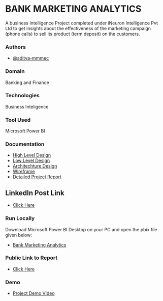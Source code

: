 
# BANK MARKETING ANALYTICS

A business Intelligence Project completed under iNeuron Intelligence Pvt Ltd to get insights about the effectiveness of the marketing campaign (phone calls) to sell its product (term deposit) on the customers.
### Authors

- [@aditya-mmmec](https://www.github.com/aditya-mmmec)


### Domain
Banking and Finance
### Technologies
Business Inteligence
### Tool Used

Microsoft Power BI




### Documentation

- [High Level Design](https://github.com/aditya-mmmec/Bank-Marketing-Analytics/blob/main/HLD.pdf)
- [Low Level Design](https://github.com/aditya-mmmec/Bank-Marketing-Analytics/blob/main/LLD.pdf)
- [Architechture Design](https://github.com/aditya-mmmec/Bank-Marketing-Analytics/blob/main/ADD.pdf)
- [Wireframe](https://github.com/aditya-mmmec/Bank-Marketing-Analytics/blob/main/Wireframe.pdf)
- [Detailed Project Report](https://github.com/aditya-mmmec/Bank-Marketing-Analytics/blob/main/DPR.pdf)

## LinkedIn Post Link
- [Click Here](https://www.linkedin.com/posts/aditya-gupta-94697550_github-aditya-mmmecbank-marketing-analytics-activity-6982226940078264321-b4fa?utm_source=share&utm_medium=member_desktop)
### Run Locally
Download Microsoft Power BI Desktop on your PC and open the pbix file given below:
- [Bank Marketing Analytics](https://github.com/aditya-mmmec/Bank-Marketing-Analytics/blob/main/Bank%20Marketing%20Analytics.pbix)

### Public Link to Report
- [Click Here](https://app.powerbi.com/view?r=eyJrIjoiYmRmYjg4OWMtNzNjMS00NjQ1LWJiNGQtMWMwMWI5ZjY4MGY0IiwidCI6IjkzZTczNWQyLTgwYmMtNGM2OS1hNzJiLWE2ODQzYWFkYTk4ZCJ9)

### Demo
- [Project Demo Video](https://drive.google.com/file/d/1-e4UwQWtrOhJIn9KIY0Y6IixvwEUEVdU/view?usp=sharing)


